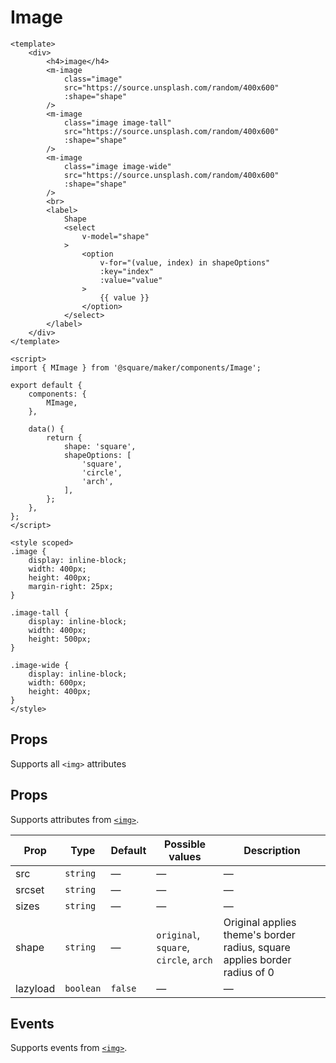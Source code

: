 # Image

```vue
<template>
	<div>
		<h4>image</h4>
		<m-image
			class="image"
			src="https://source.unsplash.com/random/400x600"
			:shape="shape"
		/>
		<m-image
			class="image image-tall"
			src="https://source.unsplash.com/random/400x600"
			:shape="shape"
		/>
		<m-image
			class="image image-wide"
			src="https://source.unsplash.com/random/400x600"
			:shape="shape"
		/>
		<br>
		<label>
			Shape
			<select
				v-model="shape"
			>
				<option
					v-for="(value, index) in shapeOptions"
					:key="index"
					:value="value"
				>
					{{ value }}
				</option>
			</select>
		</label>
	</div>
</template>

<script>
import { MImage } from '@square/maker/components/Image';

export default {
	components: {
		MImage,
	},

	data() {
		return {
			shape: 'square',
			shapeOptions: [
				'square',
				'circle',
				'arch',
			],
		};
	},
};
</script>

<style scoped>
.image {
	display: inline-block;
	width: 400px;
	height: 400px;
	margin-right: 25px;
}

.image-tall {
	display: inline-block;
	width: 400px;
	height: 500px;
}

.image-wide {
	display: inline-block;
	width: 600px;
	height: 400px;
}
</style>
```

## Props
Supports all `<img>` attributes

<!-- api-tables:start -->
## Props

Supports attributes from [`<img>`](https://developer.mozilla.org/en-US/docs/Web/HTML/Element/img).

| Prop     | Type      | Default | Possible values                        | Description                                                               |
| -------- | --------- | ------- | -------------------------------------- | ------------------------------------------------------------------------- |
| src      | `string`  | —       | —                                      | —                                                                         |
| srcset   | `string`  | —       | —                                      | —                                                                         |
| sizes    | `string`  | —       | —                                      | —                                                                         |
| shape    | `string`  | —       | `original`, `square`, `circle`, `arch` | Original applies theme's border radius, square applies border radius of 0 |
| lazyload | `boolean` | `false` | —                                      | —                                                                         |


## Events

Supports events from [`<img>`](https://developer.mozilla.org/en-US/docs/Web/HTML/Element/img).
<!-- api-tables:end -->
